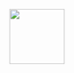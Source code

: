<div id="header" align="center">
  <img src="https://media2.giphy.com/media/v1.Y2lkPTc5MGI3NjExdzdsZDYyMHg2d2p4cHByZTh2MGFqZ2FzNWo3YnBqaHd0cWZhNHpmMyZlcD12MV9pbnRlcm5hbF9naWZfYnlfaWQmY3Q9Zw/13HgwGsXF0aiGY/giphy.gif" width="100"/>
</div>
